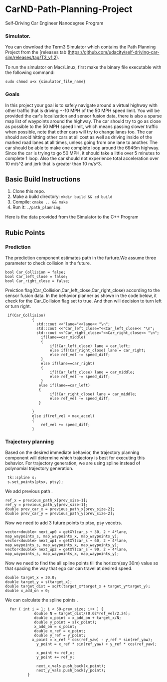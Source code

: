 # CarND-Path-Planning-Project
Self-Driving Car Engineer Nanodegree Program
   
### Simulator.
You can download the Term3 Simulator which contains the Path Planning Project from the [releases tab (https://github.com/udacity/self-driving-car-sim/releases/tag/T3_v1.2).  

To run the simulator on Mac/Linux, first make the binary file executable with the following command:
```shell
sudo chmod u+x {simulator_file_name}
```

### Goals
In this project your goal is to safely navigate around a virtual highway with other traffic that is driving +-10 MPH of the 50 MPH speed limit. You will be provided the car's localization and sensor fusion data, there is also a sparse map list of waypoints around the highway. The car should try to go as close as possible to the 50 MPH speed limit, which means passing slower traffic when possible, note that other cars will try to change lanes too. The car should avoid hitting other cars at all cost as well as driving inside of the marked road lanes at all times, unless going from one lane to another. The car should be able to make one complete loop around the 6946m highway. Since the car is trying to go 50 MPH, it should take a little over 5 minutes to complete 1 loop. Also the car should not experience total acceleration over 10 m/s^2 and jerk that is greater than 10 m/s^3.


## Basic Build Instructions

1. Clone this repo.
2. Make a build directory: `mkdir build && cd build`
3. Compile: `cmake .. && make`
4. Run it: `./path_planning`.

Here is the data provided from the Simulator to the C++ Program

## Rubic Points
### Prediction
The prediction component estimates path in the furture.We assume three parameter to check collision in the future.
```
bool Car_Collision = false;
bool Car_left_close = false;
bool Car_right_close = false;
```
Preiction flag(Car_Collision,Car_left_close,Car_right_close) according to the sensor fusion data.
In the behavior planner as shown in the code below, it check for the Car_Collision flag set to true.
And then will decision to turn left or turn right.
```
 if(Car_Collision)
            {
              std::cout <<"lane="<<lane<< "\n";
              std::cout <<"Car_left_close="<<Car_left_close<< "\n";
              std::cout <<"Car_right_close="<<Car_right_close<< "\n";
            	if(lane==car_middle)
                {
                	if(!Car_left_close) lane = car_left;
                    else if(!Car_right_close) lane = car_right;
                    else ref_vel -= speed_diff;
                }
                else if(lane==car_right)
                {
                	if(!Car_left_close) lane = car_middle;
                    else ref_vel -= speed_diff;
                }
               else if(lane==car_left)
               {
                 	if(!Car_right_close) lane = car_middle;
                    else ref_vel -= speed_diff;
               }
             
            }
            else if(ref_vel < max_accel)
            {
            	ref_vel += speed_diff;
            }
```

### Trajectory planning
Based on the desired immediate behavior, the trajectory planning component will determine which trajectory is best for executing this behavior.
For trajectory generation, we are using spline instead of polynomial trajectory generation.
```
 tk::spline s;
 s.set_points(ptsx, ptsy);
```
We add previous path .
```
ref_x = previous_path_x[prev_size-1];
ref_y = previous_path_y[prev_size-1];
double prev_car_x = previous_path_x[prev_size-2];
double prev_car_y = previous_path_y[prev_size-2];
```
Now we need to add 3 future points to ptsx, psy vecotrs.
```
vector<double> next_wp0 = getXY(car_s + 30, 2 + 4*lane, map_waypoints_s, map_waypoints_x, map_waypoints_y);
vector<double> next_wp1 = getXY(car_s + 60, 2 + 4*lane, map_waypoints_s, map_waypoints_x, map_waypoints_y);
vector<double> next_wp2 = getXY(car_s + 90, 2 + 4*lane, map_waypoints_s, map_waypoints_x, map_waypoints_y);
```
Now we need to find the all spline points till the horizon(say 30m) value so that spacing the way that ego car can travel at desired speed. 
```
double target_x = 30.0;
double target_y = s(target_x);
double target_dist = sqrt(target_x*target_x + target_y*target_y);
double x_add_on = 0;
```
We can calculate the spline points .
```
  for ( int i = 1; i < 50-prev_size; i++ ) {
             double N = target_dist/(0.02*ref_vel/2.24);
             double x_point = x_add_on + target_x/N;
             double y_point = s(x_point);
             x_add_on = x_point;
             double x_ref = x_point;
             double y_ref = y_point;
            x_point = x_ref * cos(ref_yaw) - y_ref * sin(ref_yaw);
              y_point = x_ref * sin(ref_yaw) + y_ref * cos(ref_yaw);

              x_point += ref_x;
              y_point += ref_y;

              next_x_vals.push_back(x_point);
              next_y_vals.push_back(y_point);
          }
```
